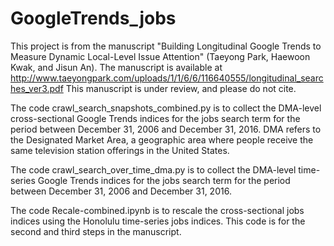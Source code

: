 # GoogleTrends_jobs

This project is from the manuscript "Building Longitudinal Google Trends to Measure Dynamic Local-Level Issue Attention" (Taeyong Park, Haewoon Kwak, and Jisun An). The manuscript is available at http://www.taeyongpark.com/uploads/1/1/6/6/116640555/longitudinal_searches_ver3.pdf This manuscript is under review, and please do not cite.

The code crawl_search_snapshots_combined.py is to collect the DMA-level cross-sectional Google Trends indices for the jobs search term for the period between December 31, 2006 and December 31, 2016. DMA refers to the Designated Market Area, a geographic area where people receive the same television station offerings in the United States.

The code crawl_search_over_time_dma.py is to collect the DMA-level time-series Google Trends indices for the jobs search term for the period between December 31, 2006 and December 31, 2016.

The code Recale-combined.ipynb is to rescale the cross-sectional jobs indices using the Honolulu time-series jobs indices. This code is for the second and third steps in the manuscript.

